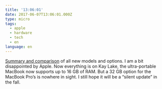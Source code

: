 ```yaml
---
title: '13:06:01'
date: 2017-06-07T13:06:01.000Z
type: micro
tags:
  - apple
  - hardware
  - tech
  - en
language: en
---
```


[Summary and comparison](https://www.anandtech.com/show/11519/apple-updates-mac-laptops-pro-vanilla-air-all-get-new-cpus) of all new models and options. I am a bit disappointed by Apple. Now everything is on Kay Lake, the ultra-portable MacBook now supports up to 16 GB of RAM. But a 32 GB option for the MacBook Pro’s is nowhere in sight. I still hope it will be a “silent update” in the fall.
